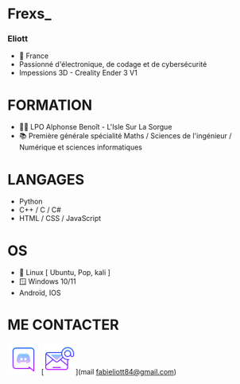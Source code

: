 # Frexs_

   ### Eliott 
   
- 📍 France 
-  Passionné d'électronique, de codage et de cybersécurité 
-  Impessions 3D - Creality Ender 3 V1 


# FORMATION 

- 🧑‍🎓​ LPO Alphonse Benoît - L'Isle Sur La Sorgue 
- 📚 Première générale spécialité Maths / Sciences de l'ingénieur / Numérique et sciences informatiques 

# LANGAGES 

- Python 
- C++ / C / C#
- HTML / CSS / JavaScript 

# OS 
- 🐧 Linux [ Ubuntu, Pop, kali ]
- 🪟 Windows 10/11 
- Androïd, IOS

# ME CONTACTER

[![](/icons8-nouveau-logo-discord-64.png)](https://discord.com/Frexs_#7127)
[![](/icons8-email-64.png)](mail fabieliott84@gmail.com)
